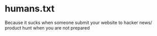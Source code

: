 # humans.txt
Because it sucks when someone submit your website to hacker news/ product hunt when you are not prepared
